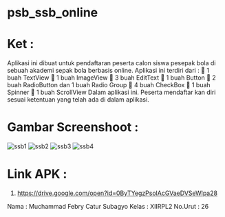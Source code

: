 # psb_ssb_online
# Ket :
Aplikasi ini dibuat untuk pendaftaran peserta calon siswa pesepak bola di sebuah akademi sepak bola berbasis online.
Aplikasi ini terdiri dari :
 1 buah TextView
 1 buah ImageView
 3 buah EditText
 1 buah Button
 2 buah RadioButton dan 1 buah Radio Group
 4 buah CheckBox
 1 buah Spinner
 1 buah ScrollView
 Dalam aplikasi ini. Peserta mendaftar kan diri sesuai ketentuan yang telah ada di dalam aplikasi.

# Gambar Screenshoot :
![ssb1](https://cloud.githubusercontent.com/assets/22725686/19632809/a9fd37c0-99d4-11e6-9ea3-c6e9d3013478.jpg)
![ssb2](https://cloud.githubusercontent.com/assets/22725686/19632811/aa002c8c-99d4-11e6-8354-c0186cfb0a90.jpg)
![ssb3](https://cloud.githubusercontent.com/assets/22725686/19632810/a9ff1e64-99d4-11e6-9857-97fab6346132.jpg)
![ssb4](https://cloud.githubusercontent.com/assets/22725686/19632812/aa05e88e-99d4-11e6-9acc-86ab465735cf.jpg)



# Link APK :
1.    https://drive.google.com/open?id=0ByTYegzPsolAcGVaeDVSeWlpa28


Nama      : Muchammad Febry Catur Subagyo
Kelas     : XIIRPL2
No.Urut   : 26
